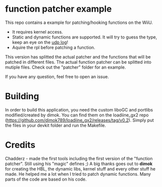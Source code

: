 # function patcher example
This repo contains a example for patching/hooking functions on the WiiU.  

- It requires kernel access.
- Static and dynamic functions are supported. It will try to guess the type, keep an eye on the [udp log](https://github.com/dimok789/loadiine_gx2/tree/master/udp_debug_reader)!  
- Aquire the rpl before patching a function.

This version has splitted the actual patcher and the functions that will be patched in different files. 
The actual function patcher can be splitted into mutiple files. Check out the "patcher" folder for an example.

If you have any question, feel free to open an issue.

# Building
In order to build this application, you need the custom liboGC and portlibs modified/created by dimok. You can find them on the loadiine_gx2 repo (https://github.com/dimok789/loadiine_gx2/releases/tag/v0.2). Simply put the files in your devkit folder and run the Makefile. 

# Credits
Chadderz - made the first tools including the first version of the "function patcher". Still using his "magic" defines ;)
A big thanks goes out to <b>dimok</b> for creating the HBL, the dynamic libs, kernel stuff and every other stuff he made. He helped me a lot when I tried to patch dynamic functions. Many parts of the code are based on his code.

